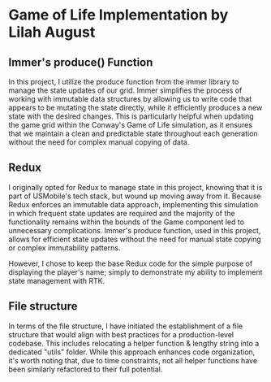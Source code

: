 # Game of Life Implementation by Lilah August

## Immer's produce() Function

In this project, I utilize the produce function from the immer library to manage the state updates of our grid. Immer simplifies the process of working with immutable data structures by allowing us to write code that appears to be mutating the state directly, while it efficiently produces a new state with the desired changes. This is particularly helpful when updating the game grid within the Conway's Game of Life simulation, as it ensures that we maintain a clean and predictable state throughout each generation without the need for complex manual copying of data.

## Redux

I originally opted for Redux to manage state in this project, knowing that it is part of USMobile's tech stack, but wound up moving away from it. Because Redux enforces an immutable data approach, implementing this simulation in which frequent state updates are required and the majority of the functionality remains within the bounds of the Game component led to unnecessary complications. Immer's produce function, used in this project, allows for efficient state updates without the need for manual state copying or complex immutability patterns. 

However, I chose to keep the base Redux code for the simple purpose of displaying the player's name; simply to demonstrate my ability to implement state management with RTK.

## File structure

In terms of the file structure, I have initiated the establishment of a file structure that would align with best practices for a production-level codebase. This includes relocating a helper function & lengthy string into a dedicated "utils" folder. While this approach enhances code organization, it's worth noting that, due to time constraints, not all helper functions have been similarly refactored to their full potential.
